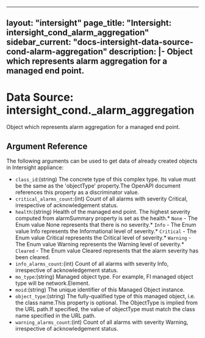 
---
layout: "intersight"
page_title: "Intersight: intersight_cond_alarm_aggregation"
sidebar_current: "docs-intersight-data-source-cond-alarm-aggregation"
description: |-
Object which represents alarm aggregation for a managed end point.
---

# Data Source: intersight_cond._alarm_aggregation
Object which represents alarm aggregation for a managed end point.
## Argument Reference
The following arguments can be used to get data of already created objects in Intersight appliance:
* `class_id`:(string) The concrete type of this complex type. Its value must be the same as the 'objectType' property.The OpenAPI document references this property as a discriminator value. 
* `critical_alarms_count`:(int) Count of all alarms with severity Critical, irrespective of acknowledgement status. 
* `health`:(string) Health of the managed end point. The highest severity computed from alarmSummary property is set as the health.* `None` - The Enum value None represents that there is no severity.* `Info` - The Enum value Info represents the Informational level of severity.* `Critical` - The Enum value Critical represents the Critical level of severity.* `Warning` - The Enum value Warning represents the Warning level of severity.* `Cleared` - The Enum value Cleared represents that the alarm severity has been cleared. 
* `info_alarms_count`:(int) Count of all alarms with severity Info, irrespective of acknowledgement status. 
* `mo_type`:(string) Managed object type. For example, FI managed object type will be network.Element. 
* `moid`:(string) The unique identifier of this Managed Object instance. 
* `object_type`:(string) The fully-qualified type of this managed object, i.e. the class name.This property is optional. The ObjectType is implied from the URL path.If specified, the value of objectType must match the class name specified in the URL path. 
* `warning_alarms_count`:(int) Count of all alarms with severity Warning, irrespective of acknowledgement status. 
